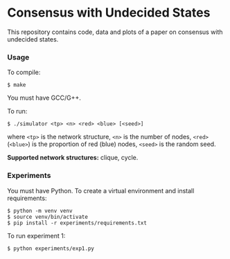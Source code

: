 Consensus with Undecided States
==

This repository contains code, data and plots of a paper on consensus with
undecided states.

### Usage

To compile:

```
$ make
```

You must have GCC/G++.

To run:

```
$ ./simulator <tp> <n> <red> <blue> [<seed>]
```

where `<tp>` is the network structure, `<n>` is the number of nodes, `<red>`
(`<blue>`) is the proportion of red (blue) nodes, `<seed>` is the random
seed.

**Supported network structures:**
clique, cycle.

### Experiments

You must have Python. To create a virtual environment and install requirements:

```
$ python -m venv venv
$ source venv/bin/activate
$ pip install -r experiments/requirements.txt
```

To run experiment 1:

```
$ python experiments/exp1.py
```

